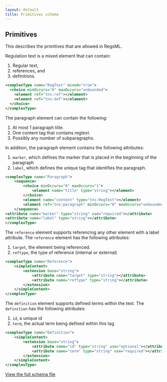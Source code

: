 ```yaml
---
layout: default
title: Primitives schema
---
```


## Primitives

This describes the primitives that are allowed in RegsML.

Regulation text is a mixed element that can contain:

1. Regular text,
2. references, and
3. definitions.

```XML
<complexType name="RegText" mixed="true">
  <choice minOccurs="0" maxOccurs="unbounded">
    <element ref="tns:ref"></element>
    <element ref="tns:def"></element>
  </choice>
</complexType>
```

The paragraph element can contain the following:

1. At most 1 paragraph title.
2. One content tag that contains regtext.
3. Possibly any number of subparagraphs.

In addition, the paragraph element contains the following attributes:

1. `marker`, which defines the marker that is placed in the beginning of the paragraph
2. `label`, which defines the unique tag that identifies the paragraph.

```xml
<complexType name="Paragraph">
	<sequence>
		<choice minOccurs="0" maxOccurs="1">
			<element name="title" type="string"></element>
		</choice>
		<element name="content" type="tns:RegText"></element>
		<element ref="tns:paragraph" minOccurs="0" maxOccurs="unbounded"></element>
	</sequence>
<attribute name="marker" type="string" use="required"></attribute>
<attribute name="label" type="string"></attribute>
</complexType>
```

The `reference` element supports referencing any other element with a label attribute. The `reference` element has the following attributes:

1. `target`, the element being referenced.
2. `reftype`, the type of reference (internal or external)

```xml
<complexType name="Reference">
	<simpleContent>
		<extension base="string">
			<attribute name="target" type="string"></attribute>
			<attribute name="reftype" type="string"></attribute>
		</extension>
	</simpleContent>
</complexType>
```

The `definition` element supports defined terms within the text. The `definition` has the following attributes:

1. `id`, a unique id
2. `term`, the actual term being defined within this tag

```xml
<complexType name="Definition">
	<simpleContent>
		<extension base="string">
			<attribute name="id" type="string" use="optional"></attribute>
			<attribute name="term" type="string" use="required"></attribute>
		</extension>
	</simpleContent>
</complexType>
```

[View the full schema file](https://github.com/cfpb/regulations-schema/blob/master/src/primitives.xsd)
